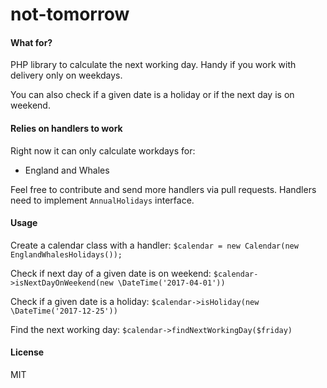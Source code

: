 # not-tomorrow

#### What for?
PHP library to calculate the next working day. Handy if you work with delivery only on weekdays.

You can also check if a given date is a holiday or if the next day is on weekend.

#### Relies on handlers to work

Right now it can only calculate workdays for: 

* England and Whales

Feel free to contribute and send more handlers via pull requests. Handlers need to implement `AnnualHolidays` interface.

#### Usage

Create a calendar class with a handler: `$calendar = new Calendar(new EnglandWhalesHolidays());`

Check if next day of a given date is on weekend: `$calendar->isNextDayOnWeekend(new \DateTime('2017-04-01'))`

Check if a given date is a holiday: `$calendar->isHoliday(new \DateTime('2017-12-25'))`

Find the next working day: `$calendar->findNextWorkingDay($friday)`

#### License
MIT
